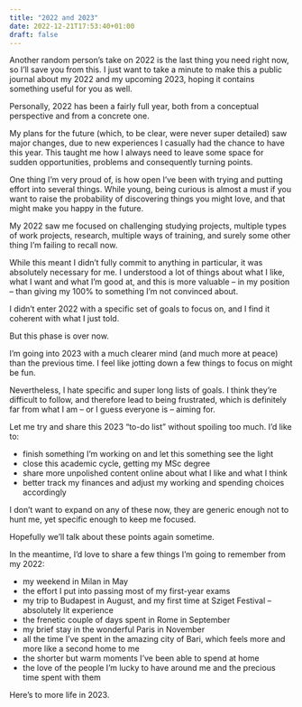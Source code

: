 ```yaml
---
title: "2022 and 2023"
date: 2022-12-21T17:53:40+01:00
draft: false
---
```


Another random person’s take on 2022 is the last thing you need right now, so I’ll save you from this. I just want to take a minute to make this a public journal about my 2022 and my upcoming 2023, hoping it contains something useful for you as well.

Personally, 2022 has been a fairly full year, both from a conceptual perspective and from a concrete one.

My plans for the future (which, to be clear, were never super detailed) saw major changes, due to new experiences I casually had the chance to have this year. This taught me how I always need to leave some space for sudden opportunities, problems and consequently turning points.

One thing I’m very proud of, is how open I’ve been with trying and putting effort into several things. While young, being curious is almost a must if you want to raise the probability of discovering things you might love, and that might make you happy in the future.

My 2022 saw me focused on challenging studying projects, multiple types of work projects, research, multiple ways of training, and surely some other thing I’m failing to recall now.

While this meant I didn’t fully commit to anything in particular, it was absolutely necessary for me. I understood a lot of things about what I like, what I want and what I’m good at, and this is more valuable – in my position – than giving my 100% to something I’m not convinced about.

I didn’t enter 2022 with a specific set of goals to focus on, and I find it coherent with what I just told.

But this phase is over now.

I’m going into 2023 with a much clearer mind (and much more at peace) than the previous time. I feel like jotting down a few things to focus on might be fun.

Nevertheless, I hate specific and super long lists of goals. I think they’re difficult to follow, and therefore lead to being frustrated, which is definitely far from what I am – or I guess everyone is – aiming for.

Let me try and share this 2023 “to-do list” without spoiling too much. I’d like to:

- finish something I’m working on and let this something see the light
- close this academic cycle, getting my MSc degree
- share more unpolished content online about what I like and what I think
- better track my finances and adjust my working and spending choices accordingly

I don’t want to expand on any of these now, they are generic enough not to hunt me, yet specific enough to keep me focused.

Hopefully we’ll talk about these points again sometime.

In the meantime, I’d love to share a few things I’m going to remember from my 2022:

- my weekend in Milan in May
- the effort I put into passing most of my first-year exams
- my trip to Budapest in August, and my first time at Sziget Festival – absolutely lit experience
- the frenetic couple of days spent in Rome in September
- my brief stay in the wonderful Paris in November
- all the time I’ve spent in the amazing city of Bari, which feels more and more like a second home to me
- the shorter but warm moments I’ve been able to spend at home
- the love of the people I’m lucky to have around me and the precious time spent with them

Here’s to more life in 2023.

